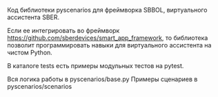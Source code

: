 Код библиотеки pyscenarios для фреймворка SBBOL, виртуального ассистента SBER.

Если ее интегрировать во фреймворк https://github.com/sberdevices/smart_app_framework, то библиотека позволит программировать навыки для виртуального ассистента на чистом Python.

В каталоге tests есть примеры модульных тестов на pytest.

Вся логика работы в pyscenarios/base.py
Примеры сценариев в pyscenarios/scenarios
